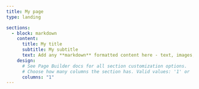 ```yaml
---
title: My page
type: landing

sections:
  - block: markdown
    content:
      title: My title
      subtitle: My subtitle
      text: Add any **markdown** formatted content here - text, images, videos, galleries - and even HTML code!
    design:
      # See Page Builder docs for all section customization options.
      # Choose how many columns the section has. Valid values: '1' or '2'.
      columns: "1"
---
```


<!-- ---
title: Highlights
cms_exclude: true
#url: talk

# View
view: card

# Optional cover image (relative to `assets/media/` folder).
image:
  caption: ""
  filename: ""
--- -->
